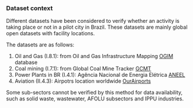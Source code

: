 ### Dataset context
Different datasets have been considered to verify whether an activity is taking place or not in a pilot city in Brazil.
These datasets are mainly global open datasets with facility locations.

The datasets are as follows:

1. Oil and Gas (I.8.1): from Oil and Gas Infrastructure Mapping [OGIM](https://zenodo.org/records/7922117) database
2. Coal mining (I.7.1): from Global Coal Mine Tracker [GCMT](https://globalenergymonitor.org/projects/global-coal-mine-tracker/)
3. Power Plants in BR (I.4.1): Agência Nacional de Energia Elétrica [ANEEL](https://dados.gov.br/dados/organizacoes/visualizar/agencia-nacional-de-energia-eletrica)
4. Aviation (II.4.3): Airpotrs location worldwide [OurAirports](https://ourairports.com/world.html)

Some sub-sectors cannot be verified by this method for data availability, such as solid waste, wastewater, AFOLU subsectors and IPPU industries.

